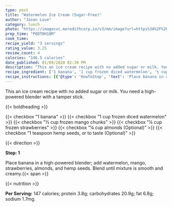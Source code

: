 ```yaml
---
type: post
title: "Watermelon Ice Cream (Sugar-Free)"
author: "Jason Love"
category: lunch
photo: "https://imagesvc.meredithcorp.io/v3/mm/image?url=https%3A%2F%2Fimages.media-allrecipes.com%2Fuserphotos%2F2226003.jpg"
prep_time: "P0DT0H10M"
cook_time: 
recipe_yield: "3 servings"
rating_value: 3.25
review_count: 4
calories: "146.5 calories"
date_published: 01/09/2020 02:39 PM
description: "This an ice cream recipe with no added sugar or milk. You need a high-powered blender with a tamper stick."
recipe_ingredient: ['1 banana', '1 cup frozen diced watermelon', '½ cup frozen mango chunks', '¼ cup frozen strawberries', '¼ cup almonds', '1 teaspoon hemp seeds, or to taste']
recipe_instructions: [{'@type': 'HowToStep', 'text': 'Place banana in a high-powered blender; add watermelon, mango, strawberries, almonds, and hemp seeds. Blend until mixture is smooth and creamy.\n'}]
---
```


This an ice cream recipe with no added sugar or milk. You need a high-powered blender with a tamper stick. 

{{< boldheading >}}

{{< checkbox "1  banana" >}}
{{< checkbox "1 cup frozen diced watermelon" >}}
{{< checkbox "½ cup frozen mango chunks" >}}
{{< checkbox "¼ cup frozen strawberries" >}}
{{< checkbox "¼ cup almonds  (Optional)" >}}
{{< checkbox "1 teaspoon hemp seeds, or to taste  (Optional)" >}}


{{< direction >}}

**Step: 1**

Place banana in a high-powered blender; add watermelon, mango, strawberries, almonds, and hemp seeds. Blend until mixture is smooth and creamy.{{< span >}}

{{< nutrition >}}

**Per Serving:** 147 calories; protein 3.8g; carbohydrates 20.9g; fat 6.8g; sodium 1.7mg.